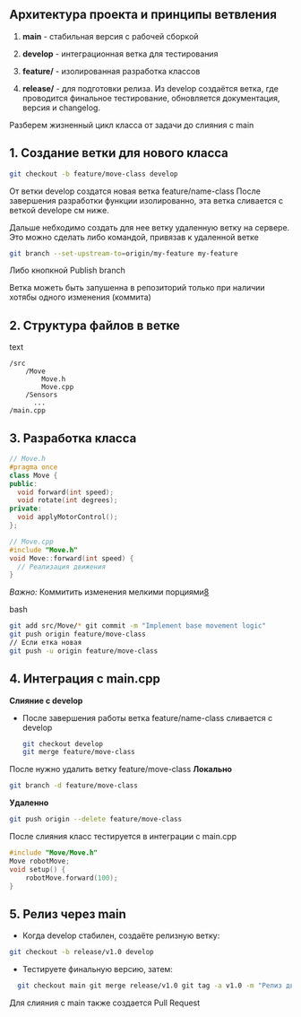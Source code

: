 ## Архитектура проекта и принципы ветвления

1. **main** - стабильная версия с рабочей сборкой

2. **develop** - интеграционная ветка для тестирования

3. **feature/** - изолированная разработка классов

4. **release/** - для подготовки релиза. Из develop создаётся ветка, где проводится финальное тестирование, обновляется документация, версия и changelog.

Разберем жизненный цикл класса от задачи до слияния с main

## 1. Создание ветки для нового класса

```bash
git checkout -b feature/move-class develop
```

От ветки develop создатся новая ветка feature/name-class
После завершения разработки функции изолированно, эта ветка сливается с веткой develope см ниже.

Дальше небходимо создать для нее ветку удаленную ветку на сервере. Это можно сделать либо командой, привязав к удаленной ветке

```bash
git branch --set-upstream-to=origin/my-feature my-feature
```

Либо кнопкной Publish branch

Ветка можеть быть запушенна в репозиторий только при наличии хотябы одного изменения (коммита)

## 2. Структура файлов в ветке

text

```
/src   
    /Move    
        Move.h    
        Move.cpp  
    /Sensors    
      ... 
/main.cpp
```

## 3. Разработка класса

```cpp
// Move.h
#pragma once
class Move {
public:
  void forward(int speed);
  void rotate(int degrees);
private:
  void applyMotorControl();
};
```

```cpp
// Move.cpp
#include "Move.h"
void Move::forward(int speed) {
  // Реализация движения
}
```

*Важно:* Коммитить изменения мелкими порциями[8](https://www.linkedin.com/pulse/best-practices-branching-merging-managing-codebases-using-elumalai-0lyfc)

bash

```bash
git add src/Move/* git commit -m "Implement base movement logic"
git push origin feature/move-class
// Если етка новая
git push -u origin feature/move-class
```

## 4. Интеграция с main.cpp

**Слияние с develop**

- После завершения работы ветка feature/name-class сливается с develop 
  
  ```bash
  git checkout develop
  git merge feature/move-class
  ```

После нужно удалить ветку feature/move-class
**Локально**

```bash
git branch -d feature/move-class
```

**Удаленно**

```bash
git push origin --delete feature/move-class
```

После слияния класс тестируется в интеграции с main.cpp

```cpp
#include "Move/Move.h" 
Move robotMove; 
void setup() {   
    robotMove.forward(100); 
}
```

## 5. **Релиз через main**

- Когда develop стабилен, создаёте релизную ветку:

```bash
git checkout -b release/v1.0 develop
```

- Тестируете финальную версию, затем:

```bash
  git checkout main git merge release/v1.0 git tag -a v1.0 -m "Релиз движения"
```

Для слияния с main также создается Pull Request
